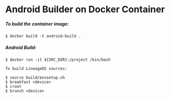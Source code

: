 Android Builder on Docker Container
===================================

##### To build the container image:

    $ docker build -t android-build .

##### Android Build:

    $ docker run -it ${SRC_DIR}:/project /bin/bash
    
    To build LineageOS sources:

    $ source build/envsetup.sh
    $ breakfast <device>
    $ croot
    $ brunch <device>
